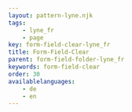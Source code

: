 ```yaml
---
layout: pattern-lyne.njk
tags: 
    - lyne_fr
    - page
key: form-field-clear-lyne_fr
title: Form-Field-Clear
parent: form-field-folder-lyne_fr
keywords: form-field-clear
order: 30
availablelanguages: 
    - de
    - en
---
```

